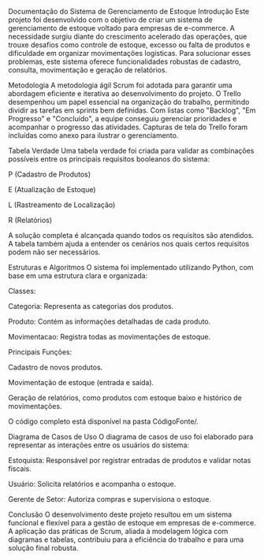 Documentação do Sistema de Gerenciamento de Estoque
Introdução
Este projeto foi desenvolvido com o objetivo de criar um sistema de gerenciamento de estoque voltado para empresas de e-commerce. A necessidade surgiu diante do crescimento acelerado das operações, que trouxe desafios como controle de estoque, excesso ou falta de produtos e dificuldade em organizar movimentações logísticas. Para solucionar esses problemas, este sistema oferece funcionalidades robustas de cadastro, consulta, movimentação e geração de relatórios.

Metodologia
A metodologia ágil Scrum foi adotada para garantir uma abordagem eficiente e iterativa ao desenvolvimento do projeto. O Trello desempenhou um papel essencial na organização do trabalho, permitindo dividir as tarefas em sprints bem definidas. Com listas como "Backlog", "Em Progresso" e "Concluído", a equipe conseguiu gerenciar prioridades e acompanhar o progresso das atividades. Capturas de tela do Trello foram incluídas como anexo para ilustrar o gerenciamento.

Tabela Verdade
Uma tabela verdade foi criada para validar as combinações possíveis entre os principais requisitos booleanos do sistema:

P (Cadastro de Produtos)

E (Atualização de Estoque)

L (Rastreamento de Localização)

R (Relatórios)

A solução completa é alcançada quando todos os requisitos são atendidos. A tabela também ajuda a entender os cenários nos quais certos requisitos podem não ser necessários.

Estruturas e Algoritmos
O sistema foi implementado utilizando Python, com base em uma estrutura clara e organizada:

Classes:

Categoria: Representa as categorias dos produtos.

Produto: Contém as informações detalhadas de cada produto.

Movimentacao: Registra todas as movimentações de estoque.

Principais Funções:

Cadastro de novos produtos.

Movimentação de estoque (entrada e saída).

Geração de relatórios, como produtos com estoque baixo e histórico de movimentações.

O código completo está disponível na pasta CódigoFonte/.

Diagrama de Casos de Uso
O diagrama de casos de uso foi elaborado para representar as interações entre os usuários do sistema:

Estoquista: Responsável por registrar entradas de produtos e validar notas fiscais.

Usuário: Solicita relatórios e acompanha o estoque.

Gerente de Setor: Autoriza compras e supervisiona o estoque.

Conclusão
O desenvolvimento deste projeto resultou em um sistema funcional e flexível para a gestão de estoque em empresas de e-commerce. A aplicação das práticas de Scrum, aliada à modelagem lógica com diagramas e tabelas, contribuiu para a eficiência do trabalho e para uma solução final robusta.